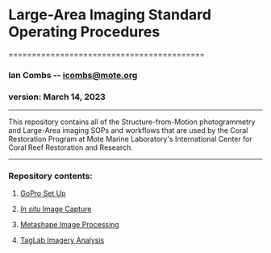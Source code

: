# Large-Area Imaging Standard Operating Procedures
==========================================

### Ian Combs -- <icombs@mote.org>
### version: March 14, 2023	

------------------------------------------------------------------------
This repository contains all of the Structure-from-Motion photogrammetry and Large-Area imaging SOPs and workflows that are used by the Coral Restoration Program at Mote Marine Laboratory's International Center for Coral Reef Restoration and Research. 

------------------------------------------------------------------------

### Repository contents:

1. [GoPro Set Up](https://icombs2017.github.io/MoteSOPs/largeAreaImaging/1.GoProSetUpSOP)

2. [*In situ* Image Capture](https://icombs2017.github.io/MoteSOPs/largeAreaImaging/2.InSituImageCaptureSOP)

3. [Metashape Image Processing](https://icombs2017.github.io/MoteSOPs/largeAreaImaging/3.MetashapeImageryProcessingSOP)

4. [TagLab Imagery Analysis](https://icombs2017.github.io/MoteSOPs/largeAreaImaging/4.TagLabSOP)
